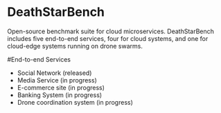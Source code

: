 # DeathStarBench

Open-source benchmark suite for cloud microservices. DeathStarBench includes five end-to-end services, four for cloud systems, and 
one for cloud-edge systems running on drone swarms. 

#End-to-end Services

* Social Network (released)
* Media Service (in progress)
* E-commerce site (in progress)
* Banking System (in progress)
* Drone coordination system (in progress)
